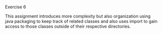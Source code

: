 Exercise 6

This assignment introduces more complexity but also organization using java packaging to keep
track of related classes and also uses import to gain access to those classes outside of their
respective directories.
